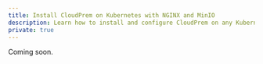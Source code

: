 ```yaml
---
title: Install CloudPrem on Kubernetes with NGINX and MinIO
description: Learn how to install and configure CloudPrem on any Kubernetes cluster using NGINX Ingress Controller and MinIO
private: true
---
```


Coming soon.
